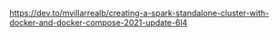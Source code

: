 https://dev.to/mvillarrealb/creating-a-spark-standalone-cluster-with-docker-and-docker-compose-2021-update-6l4


